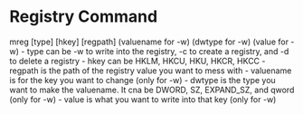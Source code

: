 # Registry Command

mreg [type] [hkey] [regpath] (valuename for -w) (dwtype for -w) (value for -w)
    - type can be -w to write into the registry, -c to create a registry, and -d to delete a registry
    - hkey can be HKLM, HKCU, HKU, HKCR, HKCC
    - regpath is the path of the registry value you want to mess with
    - valuename is for the key you want to change (only for -w)
    - dwtype is the type you want to make the valuename. It cna be DWORD, SZ, EXPAND_SZ, and qword (only for -w)
    - value is what you want to write into that key (only for -w)
